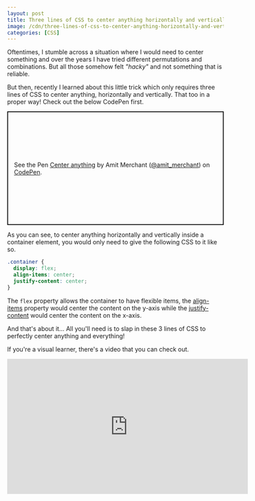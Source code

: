 ```yaml
---
layout: post
title: Three lines of CSS to center anything horizontally and vertically
image: /cdn/three-lines-of-css-to-center-anything-horizontally-and-vertically.png
categories: [CSS]
---
```


Oftentimes, I stumble across a situation where I would need to center something and over the years I have tried different permutations and combinations. But all those somehow felt *"hacky"* and not something that is reliable.

But then, recently I learned about this little trick which only requires three lines of CSS to center anything, horizontally and vertically. That too in a proper way! Check out the below CodePen first.

<p class="codepen" data-height="265" data-theme-id="dark" data-default-tab="css,result" data-user="amit_merchant" data-slug-hash="abmGzqo" style="height: 265px; box-sizing: border-box; display: flex; align-items: center; justify-content: center; border: 2px solid; margin: 1em 0; padding: 1em;" data-pen-title="Center anything">
  <span>See the Pen <a href="https://codepen.io/amit_merchant/pen/abmGzqo">
  Center anything</a> by Amit Merchant (<a href="https://codepen.io/amit_merchant">@amit_merchant</a>)
  on <a href="https://codepen.io">CodePen</a>.</span>
</p>
<script async src="https://cpwebassets.codepen.io/assets/embed/ei.js"></script>

As you can see, to center anything horizontally and vertically inside a container element, you would only need to give the following CSS to it like so.

```css
.container {
  display: flex;
  align-items: center;
  justify-content: center;
}
```

The `flex` property allows the container to have flexible items, the [align-items](https://developer.mozilla.org/en-US/docs/Web/CSS/align-items) property would center the content on the y-axis while the [justify-content](https://developer.mozilla.org/en-US/docs/Web/CSS/justify-content) would center the content on the x-axis.

And that's about it... All you'll need is to slap in these 3 lines of CSS to perfectly center anything and everything!

If you're a visual learner, there's a video that you can check out.

<iframe width="560" height="315" src="https://www.youtube.com/embed/DiVa55NWoh8" title="YouTube video player" frameborder="0" allow="accelerometer; autoplay; clipboard-write; encrypted-media; gyroscope; picture-in-picture" allowfullscreen></iframe>